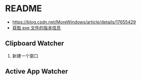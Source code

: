 # README

- https://blog.csdn.net/MoreWindows/article/details/17655429
- [获取 exe 文件的版本信息](https://www.cnblogs.com/yzhuang/p/13754332.html)

## Clipboard Watcher

1. 新建一个窗口

## Active App Watcher
